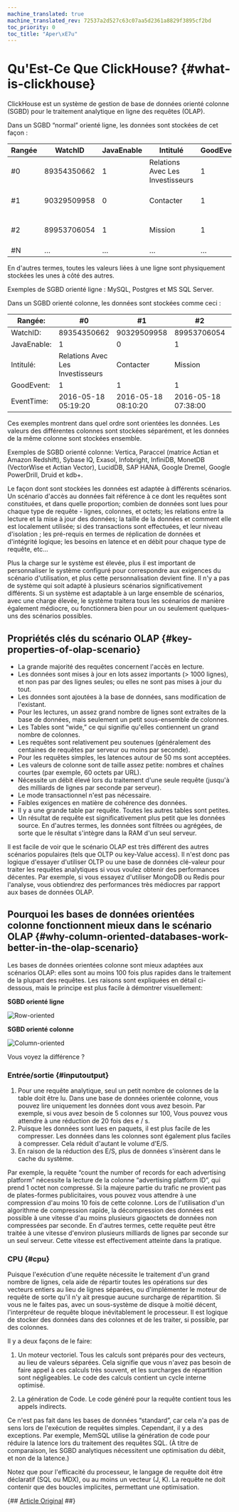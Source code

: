 ```yaml
---
machine_translated: true
machine_translated_rev: 72537a2d527c63c07aa5d2361a8829f3895cf2bd
toc_priority: 0
toc_title: "Aper\xE7u"
---
```


# Qu'Est-Ce Que ClickHouse? {#what-is-clickhouse}

ClickHouse est un système de gestion de base de données orienté colonne (SGBD) pour le traitement analytique en ligne des requêtes (OLAP).

Dans un SGBD “normal” orienté ligne, les données sont stockées de cet façon :

| Rangée | WatchID     | JavaEnable | Intitulé                         | GoodEvent | EventTime           |
|--------|-------------|------------|----------------------------------|-----------|---------------------|
| \#0    | 89354350662 | 1          | Relations Avec Les Investisseurs | 1         | 2016-05-18 05:19:20 |
| \#1    | 90329509958 | 0          | Contacter                        | 1         | 2016-05-18 08:10:20 |
| \#2    | 89953706054 | 1          | Mission                          | 1         | 2016-05-18 07:38:00 |
| \#N    | …           | …          | …                                | …         | …                   |

En d'autres termes, toutes les valeurs liées à une ligne sont physiquement stockées les unes à côté des autres.

Exemples de SGBD orienté ligne : MySQL, Postgres et MS SQL Server.

Dans un SGBD orienté colonne, les données sont stockées comme ceci :

| Rangée:     | \#0                              | \#1                 | \#2                 | \#N |
|-------------|----------------------------------|---------------------|---------------------|-----|
| WatchID:    | 89354350662                      | 90329509958         | 89953706054         | …   |
| JavaEnable: | 1                                | 0                   | 1                   | …   |
| Intitulé:   | Relations Avec Les Investisseurs | Contacter           | Mission             | …   |
| GoodEvent:  | 1                                | 1                   | 1                   | …   |
| EventTime:  | 2016-05-18 05:19:20              | 2016-05-18 08:10:20 | 2016-05-18 07:38:00 | …   |

Ces exemples montrent dans quel ordre sont orientées les données. Les valeurs des différentes colonnes sont stockées séparément, et les données de la même colonne sont stockées ensemble.

Exemples de SGBD orienté colonne: Vertica, Paraccel (matrice Actian et Amazon Redshift), Sybase IQ, Exasol, Infobright, InfiniDB, MonetDB (VectorWise et Actian Vector), LucidDB, SAP HANA, Google Dremel, Google PowerDrill, Druid et kdb+.

Le façon dont sont stockées les données est adaptée à différents scénarios. Un scénario d'accès au données fait référence à ce dont les requêtes sont constituées, et dans quelle proportion; combien de données sont lues pour chaque type de requête - lignes, colonnes, et octets; les relations entre la lecture et la mise à jour des données; la taille de la données et comment elle est localement utilisée; si des transactions sont effectuées, et leur niveau d'isolation ; les pré-requis en termes de réplication de données et d'intégrité logique; les besoins en latence et en débit pour chaque type de requête, etc...

Plus la charge sur le système est élevée, plus il est important de personnaliser le système configuré pour correspondre aux exigences du scénario d'utilisation, et plus cette personnalisation devient fine. Il n'y a pas de système qui soit adapté à plusieurs scénarios significativement différents. Si un système est adaptable à un large ensemble de scénarios, avec une charge élevée, le système traitera tous les scénarios de manière également médiocre, ou fonctionnera bien pour un ou seulement quelques-uns des scénarios possibles.

## Propriétés clés du scénario OLAP {#key-properties-of-olap-scenario}

-   La grande majorité des requêtes concernent l'accès en lecture.
-   Les données sont mises à jour en lots assez importants (\> 1000 lignes), et non pas par des lignes seules; ou elles ne sont pas mises à jour du tout.
-   Les données sont ajoutées à la base de données, sans modification de l'existant.
-   Pour les lectures, un assez grand nombre de lignes sont extraites de la base de données, mais seulement un petit sous-ensemble de colonnes.
-   Les Tables sont “wide,” ce qui signifie qu'elles contiennent un grand nombre de colonnes.
-   Les requêtes sont relativement peu soutenues (généralement des centaines de requêtes par serveur ou moins par seconde).
-   Pour les requêtes simples, les latences autour de 50 ms sont acceptées.
-   Les valeurs de colonne sont de taille assez petite: nombres et chaînes courtes (par exemple, 60 octets par URL).
-   Nécessite un débit élevé lors du traitement d'une seule requête (jusqu'à des milliards de lignes par seconde par serveur).
-   Le mode transactionnel n'est pas nécessaire.
-   Faibles exigences en matière de cohérence des données.
-   Il y a une grande table par requête. Toutes les autres tables sont petites.
-   Un résultat de requête est significativement plus petit que les données source. En d'autres termes, les données sont filtrées ou agrégées, de sorte que le résultat s'intègre dans la RAM d'un seul serveur.

Il est facile de voir que le scénario OLAP est très différent des autres scénarios populaires (tels que OLTP ou key-Value access). Il n'est donc pas logique d'essayer d'utiliser OLTP ou une base de données clé-valeur pour traiter les requêtes analytiques si vous voulez obtenir des performances décentes. Par exemple, si vous essayez d'utiliser MongoDB ou Redis pour l'analyse, vous obtiendrez des performances très médiocres par rapport aux bases de données OLAP.

## Pourquoi les bases de données orientées colonne fonctionnent mieux dans le scénario OLAP {#why-column-oriented-databases-work-better-in-the-olap-scenario}

Les bases de données orientées colonne sont mieux adaptées aux scénarios OLAP: elles sont au moins 100 fois plus rapides dans le traitement de la plupart des requêtes. Les raisons sont expliquées en détail ci-dessous, mais le principe est plus facile à démontrer visuellement:

**SGBD orienté ligne**

![Row-oriented](images/row-oriented.gif#)

**SGBD orienté colonne**

![Column-oriented](images/column-oriented.gif#)

Vous voyez la différence ?

### Entrée/sortie {#inputoutput}

1.  Pour une requête analytique, seul un petit nombre de colonnes de la table doit être lu. Dans une base de données orientée colonne, vous pouvez lire uniquement les données dont vous avez besoin. Par exemple, si vous avez besoin de 5 colonnes sur 100, Vous pouvez vous attendre à une réduction de 20 fois des e / s.
2.  Puisque les données sont lues en paquets, il est plus facile de les compresser. Les données dans les colonnes sont également plus faciles à compresser. Cela réduit d'autant le volume d'E/S.
3.  En raison de la réduction des E/S, plus de données s'insèrent dans le cache du système.

Par exemple, la requête “count the number of records for each advertising platform” nécessite la lecture de la colonne “advertising platform ID”, qui prend 1 octet non compressé. Si la majeure partie du trafic ne provient pas de plates-formes publicitaires, vous pouvez vous attendre à une compression d'au moins 10 fois de cette colonne. Lors de l'utilisation d'un algorithme de compression rapide, la décompression des données est possible à une vitesse d'au moins plusieurs gigaoctets de données non compressées par seconde. En d'autres termes, cette requête peut être traitée à une vitesse d'environ plusieurs milliards de lignes par seconde sur un seul serveur. Cette vitesse est effectivement atteinte dans la pratique.

### CPU {#cpu}

Puisque l'exécution d'une requête nécessite le traitement d'un grand nombre de lignes, cela aide de répartir toutes les opérations sur des vecteurs entiers au lieu de lignes séparées, ou d'implémenter le moteur de requête de sorte qu'il n'y ait presque aucune surcharge de répartition. Si vous ne le faites pas, avec un sous-système de disque à moitié décent, l'interpréteur de requête bloque inévitablement le processeur. Il est logique de stocker des données dans des colonnes et de les traiter, si possible, par des colonnes.

Il y a deux façons de le faire:

1.  Un moteur vectoriel. Tous les calculs sont préparés pour des vecteurs, au lieu de valeurs séparées. Cela signifie que vous n'avez pas besoin de faire appel à ces calculs  très souvent, et les surcharges de répartition sont négligeables. Le code des calculs contient un cycle interne optimisé.

2.  La génération de Code. Le code généré pour la requête contient tous les appels indirects.

Ce n'est pas fait dans les bases de données “standard”, car cela n'a pas de sens lors de l'exécution de requêtes simples. Cependant, il y a des exceptions. Par exemple, MemSQL utilise la génération de code pour réduire la latence lors du traitement des requêtes SQL. (À titre de comparaison, les SGBD analytiques nécessitent une optimisation du débit, et non de la latence.)

Notez que pour l'efficacité du processeur, le langage de requête doit être déclaratif (SQL ou MDX), ou au moins un vecteur (J, K). La requête ne doit contenir que des boucles implicites, permettant une optimisation.

{## [Article Original](https://clickhouse.tech/docs/en/) ##}
